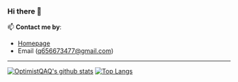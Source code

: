 ### Hi there 👋

<!--
**OptimistQAQ/OptimistQAQ** is a ✨ _special_ ✨ repository because its `README.md` (this file) appears on your GitHub profile.

Here are some ideas to get you started:

I am a first-year postgraduate.
- 🔭 I’m currently working on real-time video transmission in different languages.
- 🌱 I’m currently learning Deep Learning.
-->

📫 **Contact me by**:
- [Homepage](https://optimistqaq.github.io/)
- Email (q656673477@gmail.com)

----
[![OptimistQAQ's github stats](https://github-readme-stats.vercel.app/api?username=OptimistQAQ&theme=material-palenight&count_private=true&hide=contribs)](https://github.com/anuraghazra/github-readme-stats)
[![Top Langs](https://github-readme-stats.vercel.app/api/top-langs/?username=OptimistQAQ&theme=material-palenight&hide=Jupyter&layout=compact)](https://github.com/anuraghazra/github-readme-stats)
